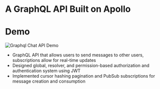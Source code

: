 # A GraphQL API Built on Apollo

# Demo
![Graphql Chat API Demo](animation.gif)

- GraphQL API that allows users to send messages to other users, subscriptions allow for real-time updates
- Designed global, resolver, and permission-based authorization and authentication system using JWT
- Implemented cursor hashing pagination and PubSub subscriptions for message creation and consumption
